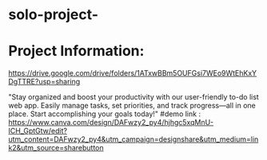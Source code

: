 # solo-project-
# Project Information:
https://drive.google.com/drive/folders/1ATxwBBm5OUFGsi7WEo9WtEhKxYDgTTRE?usp=sharing

"Stay organized and boost your productivity with our user-friendly to-do list web app. Easily manage tasks, set priorities, and track progress—all in one place. Start accomplishing your goals today!"
#demo link :
https://www.canva.com/design/DAFwzy2_py4/hjhgc5xqMnU-ICH_GptGtw/edit?utm_content=DAFwzy2_py4&utm_campaign=designshare&utm_medium=link2&utm_source=sharebutton



